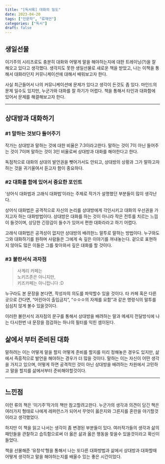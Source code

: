```yaml
---
title: "[독서록] 대화의 밀도"
date: 2023-04-20
tags: ["인문학", "류재언"]
categories: ["독서"]
draft: false
---
```

## 생일선물
이기주의 시리즈로도 충분히 대화와 어떻게 말을 해야하는지에 대한 트레이닝(?)을 잘 해오고 있다고 생각했다. 생각지도 못한 생일선물로 새로운 책을 받았고, 나는 이책을 통해서 대화라던지 커뮤니케이션에 대해서 배워보고자 한다.

사실 최근들어서 나의 커뮤니케이션에 문제가 있다고 생각이 든것도 좀 있다. 마인드의 문제 일수도 있지만, 누군가와 대화를 잘 하기가 어렵다. 책을 통해서 타인과 대화함에 있어서 문제를 해결해보고자 한다.

---
## 상대방과 대화하기
### #1 말하는 것보다 들어주기
작가는 상대방과 말하는 것에 대한 비율은 7:3이라고한다. 말하는 것이 7이 아닌 들어주는 것이 7이며 말하는 것이 3인 비율로써 상대방과 대화를 해야한다고 한다.

독점적으로 대화의 상대의 발언권을 뺏어가서도 안되고, 상대방의 상황과 그가 말하고자 하는 것을 귀기울여서 듣고자 함이 중요하다.

### #2 대화를 함에 있어서 중요한 포인트
‘상어식 대화법과 고래식 대화법’이라는 주제로 작가가 설명했던 부분들이 많이 생각난다.

상어식 대화법은 공격적으로 자신의 논리를 상대방에게 각인시키고 대화의 우선권을 가지고자 하는 대화방법이다. 상대방은 대화를 하는 것이 아니라 작은 전투를 치르는 느낌이 들것이며, 상당한 긴장감이 들수가 있어서 편한 대화라라고 하기 어렵다.

고래식 대화법은 공격성이 없지만 상대방의 배려한느 말투로 말하는 방법이다. 누구와도 그와 대화하기를 원하며 사람들은 그에게 속 깊은 이야기를 꺼내놓는다. 겉으로 표현하지 않아도 많은 이들은 그를 찾아와서 깊은 대화를 할 것이다.

### #3 불란서식 과자점
> 사계리 카페는  
노키즈존은 아니지만,  
키즈카페는 아니랍니다 :D

누구라도 본 문장을 본다면, 작성자의 의도를 파악할수 있을 것이다. 타 카페 혹은 다른 곳으로 간다면, “어린아이 출입금지”, “ㅇㅇㅇ의 자제를 요함”과 같은 명령식의 말투를 심심치 않게 볼수 있을것이다.

이러한 불란서식 과자점의 문구를 통해서 상대방을 배려하는 말과 메세지 전달방식에 나는 다시한번 내 문장을 점검하는 하나의 필터를 익힌 셈이된다.

## 삶에서 부터 준비된 대화
말하려는 이는 어떻게 말을 할지 어떻게 준비를 할지를 미리 정해놓은 경우도 있지만, 삶에서 즉흥적으로 발언을 해야하는 경우가 더 많을 것이다. 말하는 이는 자신이 어떤 생각을 가지고 있으며, 어떻게 하면 공격적인 것이 아닌 상대방을 배려하는 차원에서 고민하고 말을 할지를 삶에서부터 준비해야할것이다.

---
## 느낀점
이런 류의 책은 ‘이기주’작가의 책만 참고할려고한다. 누군가의 생각과 의견이 담긴 책은 여러가지 형태로 나에게 레퍼런스가 되어서 무엇이 옳은지와 그른지를 혼란을 야기할것이라고 생각했었다.

하지만 이 책을 읽고 나서는 생각이 좀 변경된 부분들이 있다. 여러작가들의 생각과 삶의 패턴들을 관찰하고 습득함으로써 더 옳은 삶과 옳은 행동을 찾을수 있을것이라고 확신이 들었다.

책을 선물해준 ‘유창석‘형을 통해서 나는 또다른 대화방법과 삶에서 상대방과 대화할때 어떻게 생각하고 말을 해야하는지를 배울수 있는 좋은 시간이었다.
